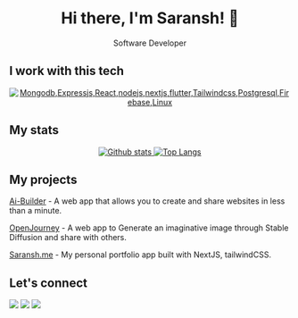 
<h1 align="center">Hi there, I'm Saransh! 👋</h1>

<p align="center">Software Developer</p>

## I work with this tech

<p align="center">
  <a href="#">
    <img src="https://skillicons.dev/icons?i=mongodb,expressjs,react,nodejs,nextjs,flutter,tailwindcss,postgresql,firebase,linux,docker" alt="Mongodb,Expressjs,React,nodejs,nextjs,flutter,Tailwindcss,Postgresql,Firebase,Linux" />
  </a>
</p>

## My stats
<p align="center"><a href="#">
    <img src="https://github-readme-stats.vercel.app/api?username=Saransh29&theme=onedark&show_icons=true&hide_rank=true&custom_title=Stats&count_private=true&hide_border=true&hide=issues&line_height=24&bg_color=0d1117" alt="Github stats" />
    <img src="https://github-readme-stats.vercel.app/api/top-langs/?username=Saransh29&layout=compact&theme=onedark&count_private=true&hide_border=true&bg_color=0d1117" alt="Top Langs">
</a></p>



## My projects

[Ai-Builder](https://www.ai-builder.live) - A web app that allows you to create and share websites in less than a minute.

[OpenJourney](https://openjourney-next.vercel.app) - A web app to Generate an imaginative image through Stable Diffusion and share with others.

[Saransh.me](https://saransh.me) - My personal portfolio app built with NextJS, tailwindCSS.


## Let's connect

<a href="mailto:saranshbibiyan234@gmail.com"><img src="https://img.shields.io/badge/Gmail-D14836?style=for-the-badge&logo=gmail&logoColor=white"></a> <a href="https://www.linkedin.com/in/saransh-bibiyan/"><img src="https://img.shields.io/badge/LinkedIn-0077B5?style=for-the-badge&logo=linkedin&logoColor=white"></a> <a href="https://www.saransh.me"><img src="https://img.shields.io/badge/portfolio-0A0A0A?style=for-the-badge&logo=dev.to&logoColor=white"></a> 
